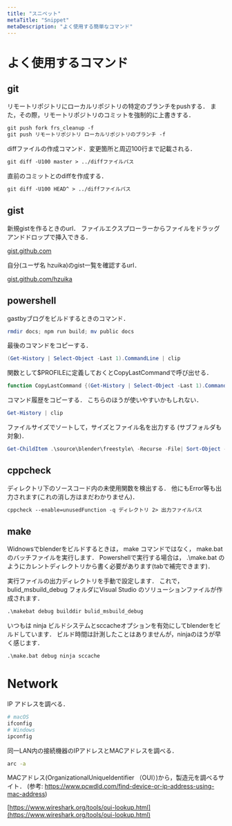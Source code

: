 ```yaml
---
title: "スニペット"
metaTitle: "Snippet"
metaDescription: "よく使用する簡単なコマンド"
---
```


# よく使用するコマンド

## git

リモートリポジトリにローカルリポジトリの特定のブランチをpushする．
また，その際，リモートリポジトリのコミットを強制的に上書きする．
```txt
git push fork frs_cleanup -f
git push リモートリポジトリ ローカルリポジトリのブランチ -f
```


diffファイルの作成コマンド．変更箇所と周辺100行まで記載される．
```txt
git diff -U100 master > ../diffファイルパス
```

直前のコミットとのdiffを作成する．
```txt
git diff -U100 HEAD^ > ../diffファイルパス
```

## gist

新規gistを作るときのurl．
ファイルエクスプローラーからファイルをドラッグアンドドロップで挿入できる．

[gist.github.com](gist.github.com)

自分(ユーザ名 hzuika)のgist一覧を確認するurl．

[gist.github.com/hzuika](gist.github.com/hzuika)

## powershell

gastbyブログをビルドするときのコマンド．
```ps1
rmdir docs; npm run build; mv public docs
```

最後のコマンドをコピーする．
```ps1
(Get-History | Select-Object -Last 1).CommandLine | clip
```

関数として$PROFILEに定義しておくとCopyLastCommandで呼び出せる．
```ps1
function CopyLastCommand {(Get-History | Select-Object -Last 1).CommandLine | clip}
```

コマンド履歴をコピーする．
こちらのほうが使いやすいかもしれない．
```ps1
Get-History | clip
```

ファイルサイズでソートして，サイズとファイル名を出力する (サブフォルダも対象)．
```ps1
Get-ChildItem .\source\blender\freestyle\ -Recurse -File| Sort-Object -Property Length | ForEach-Object {Write-Host $_.Length $_.Fullname}
```

## cppcheck
ディレクトリ下のソースコード内の未使用関数を検出する．
他にもError等も出力されます(これの消し方はまだわかりません)．
```txt
cppcheck --enable=unusedFunction -q ディレクトリ 2> 出力ファイルパス
```

## make

Widnowsでblenderをビルドするときは， make コマンドではなく， make.bat のバッチファイルを実行します．
Powershellで実行する場合は， .\make.bat のようにカレントディレクトリから書く必要があります(tabで補完できます)．

実行ファイルの出力ディレクトリを手動で設定します．
これで，bulid_msbuild_debug フォルダにVisual Studio のソリューションファイルが作成されます．
```txt
.\makebat debug builddir bulid_msbuild_debug
```

いつもは ninja ビルドシステムとsccacheオプションを有効にしてblenderをビルドしています．
ビルド時間は計測したことはありませんが，ninjaのほうが早く感じます．
```txt
.\make.bat debug ninja sccache
```

# Network

IP アドレスを調べる．
```sh
# macOS
ifconfig
# Windows
ipconfig
```

同一LAN内の接続機器のIPアドレスとMACアドレスを調べる．
```sh
arc -a
```

MACアドレス(OrganizationalUniqueIdentifier （OUI）)から，製造元を調べるサイト．
(参考: https://www.pcwdld.com/find-device-or-ip-address-using-mac-address)

[https://www.wireshark.org/tools/oui-lookup.html](https://www.wireshark.org/tools/oui-lookup.html)
